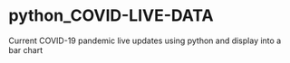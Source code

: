 # python_COVID-LIVE-DATA
Current COVID-19 pandemic live updates using python and display into a bar chart
